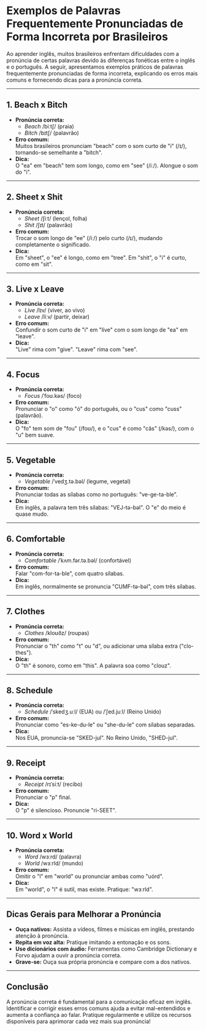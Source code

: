 
# Exemplos de Palavras Frequentemente Pronunciadas de Forma Incorreta por Brasileiros

Ao aprender inglês, muitos brasileiros enfrentam dificuldades com a pronúncia de certas palavras devido às diferenças fonéticas entre o inglês e o português. A seguir, apresentamos exemplos práticos de palavras frequentemente pronunciadas de forma incorreta, explicando os erros mais comuns e fornecendo dicas para a pronúncia correta.

---

## 1. **Beach x Bitch**

- **Pronúncia correta:**  
  - *Beach* /biːtʃ/ (praia)  
  - *Bitch* /bɪtʃ/ (palavrão)
- **Erro comum:**  
  Muitos brasileiros pronunciam "beach" com o som curto de "i" (/ɪ/), tornando-se semelhante a "bitch".
- **Dica:**  
  O "ea" em "beach" tem som longo, como em "see" (/iː/). Alongue o som do "i".

---

## 2. **Sheet x Shit**

- **Pronúncia correta:**  
  - *Sheet* /ʃiːt/ (lençol, folha)  
  - *Shit* /ʃɪt/ (palavrão)
- **Erro comum:**  
  Trocar o som longo de "ee" (/iː/) pelo curto (/ɪ/), mudando completamente o significado.
- **Dica:**  
  Em "sheet", o "ee" é longo, como em "tree". Em "shit", o "i" é curto, como em "sit".

---

## 3. **Live x Leave**

- **Pronúncia correta:**  
  - *Live* /lɪv/ (viver, ao vivo)  
  - *Leave* /liːv/ (partir, deixar)
- **Erro comum:**  
  Confundir o som curto de "i" em "live" com o som longo de "ea" em "leave".
- **Dica:**  
  "Live" rima com "give". "Leave" rima com "see".

---

## 4. **Focus**

- **Pronúncia correta:**  
  - *Focus* /ˈfoʊ.kəs/ (foco)
- **Erro comum:**  
  Pronunciar o "o" como "ó" do português, ou o "cus" como "cuss" (palavrão).
- **Dica:**  
  O "fo" tem som de "fou" (/foʊ/), e o "cus" é como "cãs" (/kəs/), com o "u" bem suave.

---

## 5. **Vegetable**

- **Pronúncia correta:**  
  - *Vegetable* /ˈvedʒ.tə.bəl/ (legume, vegetal)
- **Erro comum:**  
  Pronunciar todas as sílabas como no português: "ve-ge-ta-ble".
- **Dica:**  
  Em inglês, a palavra tem três sílabas: "VEJ-tə-bəl". O "e" do meio é quase mudo.

---

## 6. **Comfortable**

- **Pronúncia correta:**  
  - *Comfortable* /ˈkʌm.fər.tə.bəl/ (confortável)
- **Erro comum:**  
  Falar "com-for-ta-ble", com quatro sílabas.
- **Dica:**  
  Em inglês, normalmente se pronuncia "CUMF-tə-bəl", com três sílabas.

---

## 7. **Clothes**

- **Pronúncia correta:**  
  - *Clothes* /kloʊðz/ (roupas)
- **Erro comum:**  
  Pronunciar o "th" como "t" ou "d", ou adicionar uma sílaba extra ("clo-thes").
- **Dica:**  
  O "th" é sonoro, como em "this". A palavra soa como "clouz".

---

## 8. **Schedule**

- **Pronúncia correta:**  
  - *Schedule* /ˈskedʒ.uːl/ (EUA) ou /ˈʃed.juːl/ (Reino Unido)
- **Erro comum:**  
  Pronunciar como "es-ke-du-le" ou "she-du-le" com sílabas separadas.
- **Dica:**  
  Nos EUA, pronuncia-se "SKED-jul". No Reino Unido, "SHED-jul".

---

## 9. **Receipt**

- **Pronúncia correta:**  
  - *Receipt* /rɪˈsiːt/ (recibo)
- **Erro comum:**  
  Pronunciar o "p" final.
- **Dica:**  
  O "p" é silencioso. Pronuncie "ri-SEET".

---

## 10. **Word x World**

- **Pronúncia correta:**  
  - *Word* /wɜːrd/ (palavra)  
  - *World* /wɜːrld/ (mundo)
- **Erro comum:**  
  Omitir o "l" em "world" ou pronunciar ambas como "uórd".
- **Dica:**  
  Em "world", o "l" é sutil, mas existe. Pratique: "wɜːrld".

---

## Dicas Gerais para Melhorar a Pronúncia

- **Ouça nativos:** Assista a vídeos, filmes e músicas em inglês, prestando atenção à pronúncia.
- **Repita em voz alta:** Pratique imitando a entonação e os sons.
- **Use dicionários com áudio:** Ferramentas como Cambridge Dictionary e Forvo ajudam a ouvir a pronúncia correta.
- **Grave-se:** Ouça sua própria pronúncia e compare com a dos nativos.

---

## Conclusão

A pronúncia correta é fundamental para a comunicação eficaz em inglês. Identificar e corrigir esses erros comuns ajuda a evitar mal-entendidos e aumenta a confiança ao falar. Pratique regularmente e utilize os recursos disponíveis para aprimorar cada vez mais sua pronúncia!

```
